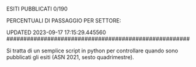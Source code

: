 ESITI PUBBLICATI 0/190 

PERCENTUALI DI PASSAGGIO PER SETTORE:

UPDATED 2023-09-17 17:15:29.445560
###################################################### 

Si tratta di un semplice script in python per controllare quando sono pubblicati gli esiti (ASN 2021, sesto quadrimestre).

